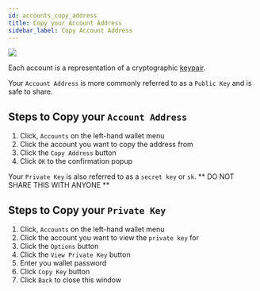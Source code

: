 ```yaml
---
id: accounts_copy_address
title: Copy your Account Address
sidebar_label: Copy Account Address
---
```


![](/img/wallet/gif/1.0.0_account_copy_address.gif)

Each account is a representation of a cryptographic <u>[keypair](/docs/wallet/accounts_linked_overview)</u>.

Your `Account Address` is more commonly referred to as a `Public Key` and is safe to share.

## Steps to Copy your `Account Address`
1. Click, `Accounts` on the left-hand wallet menu
2. Click the account you want to copy the address from
3. Click the `Copy Address` button
4. Click `OK` to the confirmation popup

Your `Private Key` is also referred to as a `secret key` or `sk`. ** DO NOT SHARE THIS WITH ANYONE **

## Steps to Copy your `Private Key`
1. Click, `Accounts` on the left-hand wallet menu
2. Click the account you want to view the `private key` for
3. Click the `Options` button
4. Click the `View Private Key` button
5. Enter you wallet password
6. Click `Copy Key` button
4. Click `Back` to close this window